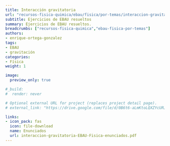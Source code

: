 ```yaml
---
title: Interacción gravitatoria
url: "recursos-fisica-quimica/ebau/fisica/por-temas/interaccion-gravitatoria"
subtitle: Ejercicios de EBAU resueltos
summary: Ejercicios de EBAU resueltos.
breadcrumbs: ["recursos-fisica-quimica","ebau-fisica-por-temas"]
authors:
- enrique-ortega-gonzalez
tags:
- EBAU
- gravitación
categories:
- Física
weight: 1

image:
  preview_only: true

#_build:
#  render: never

# Optional external URL for project (replaces project detail page).
# external_link: "https://drive.google.com/file/d/0B6t6-aLmKtoLQXZYcURJMVR6blk/view"

links:
- icon_pack: fas
  icon: file-download
  name: Enunciados
  url: interaccion-gravitatoria-EBAU-Fisica-enunciados.pdf
---
```


<!-- <iframe src="https://drive.google.com/file/d/0B6t6-aLmKtoLQXZYcURJMVR6blk/preview" style="width: 100vw; height: 500px; position: relative; left: 50%; right: 50%; margin-left: -50vw; margin-right: -50vw;" frameborder="0"></iframe> -->

<div id="adobe-dc-view" style="width: 100vw; position: relative; left: 50%; right: 50%; margin-left: -50vw; margin-right: -50vw;"></div>
<script src="https://documentcloud.adobe.com/view-sdk/main.js"></script>
<script type="text/javascript">
	document.addEventListener("adobe_dc_view_sdk.ready", function(){ 
		var adobeDCView = new AdobeDC.View({clientId: "5b6be996ab824b0e8113830d11740fa3", divId: "adobe-dc-view"});
		adobeDCView.previewFile({
			content:{location: {url: "https://fisiquimicamente.com/recursos-fisica-quimica/ebau/fisica/por-temas/interaccion-gravitatoria/interaccion-gravitatoria-EBAU-Fisica.pdf"}},
			metaData:{fileName: "interaccion-gravitatoria-EBAU-Fisica.pdf"}
		}, {embedMode: "IN_LINE"});
	});
</script>